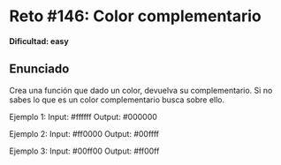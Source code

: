 # Reto #146: Color complementario

#### Dificultad: easy

## Enunciado

Crea una función que dado un color, devuelva su complementario. Si no sabes lo que es un color complementario busca sobre ello.

Ejemplo 1:
Input: #ffffff
Output: #000000

Ejemplo 2:
Input: #ff0000
Output: #00ffff

Ejemplo 3:
Input: #00ff00
Output: #ff00ff
